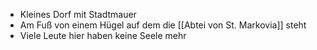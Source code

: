- Kleines Dorf mit Stadtmauer
- Am Fuß von einem Hügel auf dem die [[Abtei von St. Markovia]] steht
- Viele Leute hier haben keine Seele mehr